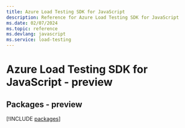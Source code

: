 ```yaml
---
title: Azure Load Testing SDK for JavaScript
description: Reference for Azure Load Testing SDK for JavaScript
ms.date: 02/07/2024
ms.topic: reference
ms.devlang: javascript
ms.service: load-testing
---
```

# Azure Load Testing SDK for JavaScript - preview
## Packages - preview
[!INCLUDE [packages](load-testing-index.md)]